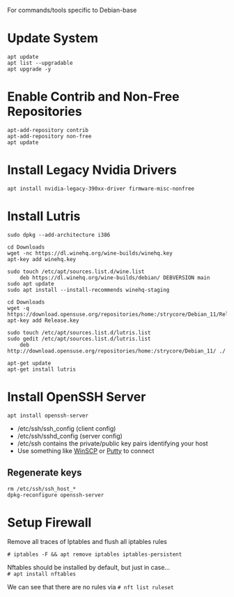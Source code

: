 For commands/tools specific to Debian-base

# Update System
```
apt update
apt list --upgradable
apt upgrade -y
```

# Enable Contrib and Non-Free Repositories
```
apt-add-repository contrib
apt-add-repository non-free
apt update
```

# Install Legacy Nvidia Drivers
```
apt install nvidia-legacy-390xx-driver firmware-misc-nonfree
```

# Install Lutris
```
sudo dpkg --add-architecture i386

cd Downloads
wget -nc https://dl.winehq.org/wine-builds/winehq.key
apt-key add winehq.key

sudo touch /etc/apt/sources.list.d/wine.list
	deb https://dl.winehq.org/wine-builds/debian/ DEBVERSION main
sudo apt update
sudo apt install --install-recommends winehq-staging

cd Downloads
wget -q https://download.opensuse.org/repositories/home:/strycore/Debian_11/Release.key
apt-key add Release.key

sudo touch /etc/apt/sources.list.d/lutris.list
sudo gedit /etc/apt/sources.list.d/lutris.list
	deb http://download.opensuse.org/repositories/home:/strycore/Debian_11/ ./

apt-get update
apt-get install lutris
```

# Install OpenSSH Server
```apt install openssh-server```
- /etc/ssh/ssh_config (client config)
- /etc/ssh/sshd_config (server config)
- /etc/ssh contains the private/public key pairs identifying your host
- Use something like [WinSCP](https://winscp.net/eng/download.php) or [Putty](https://www.chiark.greenend.org.uk/~sgtatham/putty/) to connect

## Regenerate keys
```
rm /etc/ssh/ssh_host_*
dpkg-reconfigure openssh-server
```

# Setup Firewall
Remove all traces of Iptables and flush all iptables rules

```# iptables -F && apt remove iptables iptables-persistent```

Nftables should be installed by default, but just in case...  
```# apt install nftables```

 We can see that there are no rules via
```# nft list ruleset```


